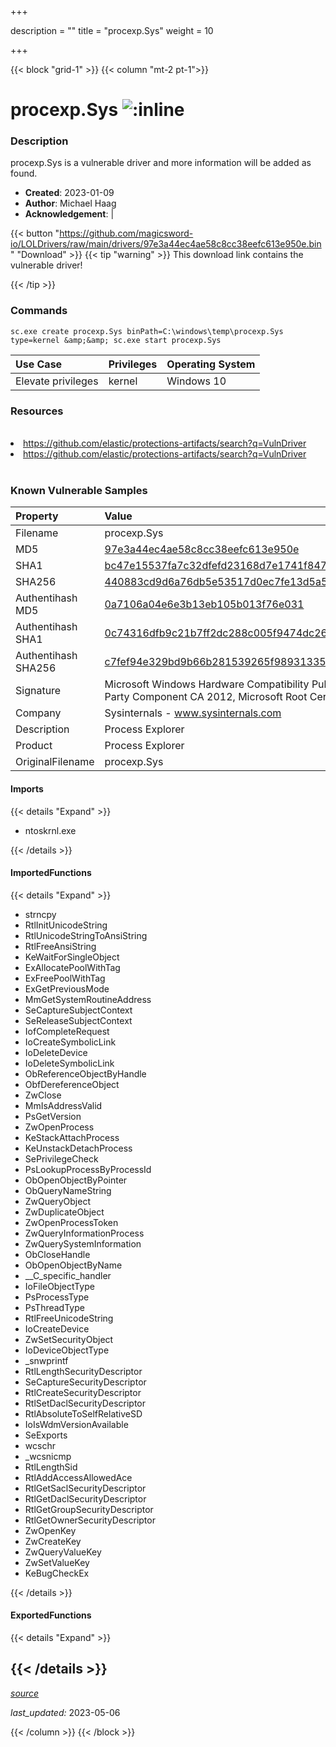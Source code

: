 +++

description = ""
title = "procexp.Sys"
weight = 10

+++


{{< block "grid-1" >}}
{{< column "mt-2 pt-1">}}


# procexp.Sys ![:inline](/images/twitter_verified.png) 


### Description

procexp.Sys is a vulnerable driver and more information will be added as found.

- **Created**: 2023-01-09
- **Author**: Michael Haag
- **Acknowledgement**:  | [](https://twitter.com/)

{{< button "https://github.com/magicsword-io/LOLDrivers/raw/main/drivers/97e3a44ec4ae58c8cc38eefc613e950e.bin" "Download" >}}
{{< tip "warning" >}}
This download link contains the vulnerable driver!

{{< /tip >}}

### Commands

```
sc.exe create procexp.Sys binPath=C:\windows\temp\procexp.Sys type=kernel &amp;&amp; sc.exe start procexp.Sys
```

| Use Case | Privileges | Operating System | 
|:---- | ---- | ---- |
| Elevate privileges | kernel | Windows 10 |

### Resources
<br>
<li><a href=" https://github.com/elastic/protections-artifacts/search?q=VulnDriver"> https://github.com/elastic/protections-artifacts/search?q=VulnDriver</a></li>
<li><a href="https://github.com/elastic/protections-artifacts/search?q=VulnDriver">https://github.com/elastic/protections-artifacts/search?q=VulnDriver</a></li>
<br>

### Known Vulnerable Samples

| Property           | Value |
|:-------------------|:------|
| Filename           | procexp.Sys |
| MD5                | [97e3a44ec4ae58c8cc38eefc613e950e](https://www.virustotal.com/gui/file/97e3a44ec4ae58c8cc38eefc613e950e) |
| SHA1               | [bc47e15537fa7c32dfefd23168d7e1741f8477ed](https://www.virustotal.com/gui/file/bc47e15537fa7c32dfefd23168d7e1741f8477ed) |
| SHA256             | [440883cd9d6a76db5e53517d0ec7fe13d5a50d2f6a7f91ecfc863bc3490e4f5c](https://www.virustotal.com/gui/file/440883cd9d6a76db5e53517d0ec7fe13d5a50d2f6a7f91ecfc863bc3490e4f5c) |
| Authentihash MD5   | [0a7106a04e6e3b13eb105b013f76e031](https://www.virustotal.com/gui/search/authentihash%253A0a7106a04e6e3b13eb105b013f76e031) |
| Authentihash SHA1  | [0c74316dfb9c21b7ff2dc288c005f9474dc26589](https://www.virustotal.com/gui/search/authentihash%253A0c74316dfb9c21b7ff2dc288c005f9474dc26589) |
| Authentihash SHA256| [c7fef94e329bd9b66b281539265f989313356cbd9c345df9e670e9c4b6e0edce](https://www.virustotal.com/gui/search/authentihash%253Ac7fef94e329bd9b66b281539265f989313356cbd9c345df9e670e9c4b6e0edce) |
| Signature         | Microsoft Windows Hardware Compatibility Publisher, Microsoft Windows Third Party Component CA 2012, Microsoft Root Certificate Authority 2010   |
| Company           | Sysinternals - www.sysinternals.com |
| Description       | Process Explorer |
| Product           | Process Explorer |
| OriginalFilename  | procexp.Sys |


#### Imports
{{< details "Expand" >}}
* ntoskrnl.exe

{{< /details >}}
#### ImportedFunctions
{{< details "Expand" >}}
* strncpy
* RtlInitUnicodeString
* RtlUnicodeStringToAnsiString
* RtlFreeAnsiString
* KeWaitForSingleObject
* ExAllocatePoolWithTag
* ExFreePoolWithTag
* ExGetPreviousMode
* MmGetSystemRoutineAddress
* SeCaptureSubjectContext
* SeReleaseSubjectContext
* IofCompleteRequest
* IoCreateSymbolicLink
* IoDeleteDevice
* IoDeleteSymbolicLink
* ObReferenceObjectByHandle
* ObfDereferenceObject
* ZwClose
* MmIsAddressValid
* PsGetVersion
* ZwOpenProcess
* KeStackAttachProcess
* KeUnstackDetachProcess
* SePrivilegeCheck
* PsLookupProcessByProcessId
* ObOpenObjectByPointer
* ObQueryNameString
* ZwQueryObject
* ZwDuplicateObject
* ZwOpenProcessToken
* ZwQueryInformationProcess
* ZwQuerySystemInformation
* ObCloseHandle
* ObOpenObjectByName
* __C_specific_handler
* IoFileObjectType
* PsProcessType
* PsThreadType
* RtlFreeUnicodeString
* IoCreateDevice
* ZwSetSecurityObject
* IoDeviceObjectType
* _snwprintf
* RtlLengthSecurityDescriptor
* SeCaptureSecurityDescriptor
* RtlCreateSecurityDescriptor
* RtlSetDaclSecurityDescriptor
* RtlAbsoluteToSelfRelativeSD
* IoIsWdmVersionAvailable
* SeExports
* wcschr
* _wcsnicmp
* RtlLengthSid
* RtlAddAccessAllowedAce
* RtlGetSaclSecurityDescriptor
* RtlGetDaclSecurityDescriptor
* RtlGetGroupSecurityDescriptor
* RtlGetOwnerSecurityDescriptor
* ZwOpenKey
* ZwCreateKey
* ZwQueryValueKey
* ZwSetValueKey
* KeBugCheckEx

{{< /details >}}
#### ExportedFunctions
{{< details "Expand" >}}

{{< /details >}}
-----



[*source*](https://github.com/magicsword-io/LOLDrivers/tree/main/yaml/procexp.yaml)

*last_updated:* 2023-05-06








{{< /column >}}
{{< /block >}}
